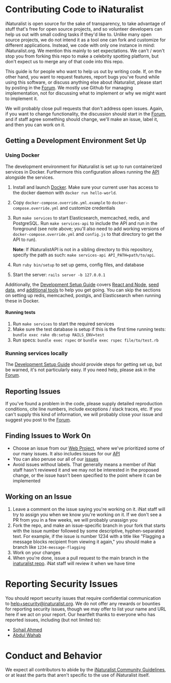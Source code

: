 # Contributing Code to iNaturalist

iNaturalist is open source for the sake of transparency, to take advantage of stuff that's free for open source projects, and so volunteer developers can help us out with small coding tasks if they'd like to. Unlike many open source projects, we do not intend it as a tool one can fork and customize for different applications. Instead, we code with only one instance in mind: iNaturalist.org. We mention this mainly to set expectations. We can't / won't stop you from forking this repo to make a celebrity spotting platform, but don't expect us to merge any of that code into this repo.

This guide is for people who want to help us out by writing code. If, on the other hand, you want to request features, report bugs you've found while using this software, or discuss anything else about iNaturalist, please start by posting in the [Forum](https://forum.inaturalist.org/). We mostly use Github for managing implementation, not for discussing what to implement or why we might want to implement it.

We will probably close pull requests that don't address open issues. Again, if you want to change functionality, the discussion should start in the [Forum](https://forum.inaturalist.org/), and if staff agree something should change, we'll make an issue, label it, and then you can work on it.

## Getting a Development Environment Set Up

### Using Docker

The development environment for iNaturalist is set up to run containerized services in Docker. Furthermore this configuration allows running the [API](https://github.com/inaturalist/iNaturalistAPI) alongside the services. 

1. Install and launch [Docker](https://www.docker.com/). Make sure your current user has access to the docker daemon with `docker run hello-world`.
1. Copy `docker-compose.override.yml.example` to `docker-compose.override.yml` and customize credentials
1. Run `make services` to start Elasticsearch, memcached, redis, and PostgreSQL. Run `make services-api` to include the API and run in the foreground (see note above; you'll also need to add working versions of `docker-compose.override.yml` and `config.js` to that directory to get the API to run).

   **Note**: If iNaturalistAPI is not in a sibling directory to this repository, specify the path as such: `make services-api API_PATH=path/to/api`.

1. Run `ruby bin/setup` to set up gems, config files, and database
1. Start the server: `rails server -b 127.0.0.1`

Additionally, the [Development Setup Guide](https://github.com/inaturalist/inaturalist/wiki/Development-Setup-Guide) covers [React and Node](https://github.com/inaturalist/inaturalist/wiki/Development-Setup-Guide#react--node-modules), [seed data](https://github.com/inaturalist/inaturalist/wiki/Development-Setup-Guide#load-some-seed-data), and [additional tools](https://github.com/inaturalist/inaturalist/wiki/Development-Setup-Guide#create-test-users-places-and-observations) to help you get going.
You can skip the sections on setting up redis, memcached, postgis, and Elasticsearch when running these in Docker.

#### Running tests

1. Run `make services` to start the required services
2. Make sure the test database is setup if this is the first time running tests: `bundle exec rake db:setup RAILS_ENV=test`
3. Run specs: `bundle exec rspec` or `bundle exec rspec file/to/test.rb`

### Running services locally

The [Development Setup Guide](https://github.com/inaturalist/inaturalist/wiki/Development-Setup-Guide) should provide steps for getting set up, but be warned, it's not particularly easy. If you need help, please ask in the [Forum](https://forum.inaturalist.org).

## Reporting Issues

If you've found a problem in the code, please supply detailed reproduction conditions, cite line numbers, include exceptions / stack traces, etc. If you can't supply this kind of information, we will probably close your issue and suggest you post to the [Forum](https://forum.inaturalist.org/).

## Finding Issues to Work On

* Choose an issue from our [Web Project](https://github.com/orgs/inaturalist/projects/3), where we've prioritized some of our many issues. It also includes issues for our [API](https://github.com/inaturalist/iNaturalistAPI)
* You can also peruse our all of our [issues](https://github.com/inaturalist/inaturalist/issues)
* Avoid issues without labels. That generally means a member of iNat staff hasn't reviewed it and we may not be interested in the proposed change, or the issue hasn't been specified to the point where it can be implemented

## Working on an Issue

1. Leave a comment on the issue saying you're working on it. iNat staff will try to assign you when we know you're working on it. If we don't see a PR from you in a few weeks, we will probably unassign you
1. Fork the repo, and make an issue-specific branch in your fork that starts with the issue number followed by some descriptive, hyphen-separated text. For example, if the issue is number 1234 with a title like "Flagging a message blocks recipient from viewing it again," you should make a branch like `1234-message-flagging`
1. Work on your changes
1. When you're done, issue a pull request to the main branch in the [inaturalist repo](https://github.com/inaturalist/inaturalist). iNat staff will review it when we have time

# Reporting Security Issues

You should report security issues that require confidential communication to [help+security@inaturalist.org](mailto:help+security@inaturalist.org). We do not offer any rewards or bounties for reporting security issues, though we may offer to list your name and URL here if we act on your report. Our heartfelt thanks to everyone who has reported issues, including (but not limited to):

* [Sohail Ahmed](https://www.linkedin.com/in/sohail-ahmed-755776184/)
* [Abdul Wahab](https://twitter.com/BugHunt25657683)

# Conduct and Behavior

We expect all contributors to abide by the [iNaturalist Community Guidelines](https://www.inaturalist.org/pages/community+guidelines), or at least the parts that aren't specific to the use of iNaturalist itself.
